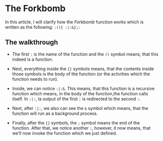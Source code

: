 The Forkbomb
============

In this article, I will clarify how the _Forkbomb_ function works which is written as the following:
`:(){ :|:&};:`


The walkthrough
---------------

- The first `:` is the name of the function and the `()` symbol means, that this indeed is a
  function.
  
- Next, everything inside the `{}` symbols means, that the contents inside those symbols is the
  body of the function (or the activities which the function needs to run).
  
- Inside, we can notice `:|:&`. This means, that this function is a recursive function which
  means, in the body of the function,the function calls itself. In `:|:`, la output of the first `:`
  is redirected to the second `:`.
  
- Next, after `:|:`, we also can see the `&` symbol which means, that the function will run as a
  background process.
  
- Finally, after the `{}` symbols, the `;` symbol means the end of the function. After that, we
  notice another `:`, however, it now means, that we’ll now invoke the function which we just
  defined.
